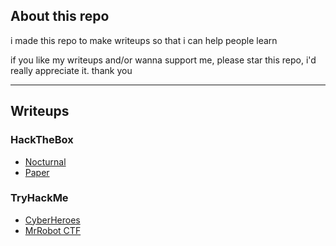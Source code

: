 ## About this repo 

i made this repo to make writeups so that i can help people learn 

if you like my writeups and/or wanna support me, please star this repo, i'd really appreciate it. thank you

--- 

## Writeups

### HackTheBox 
- [Nocturnal](./htb/nocturnal.md)
- [Paper](./htb/paper.md)

### TryHackMe 
- [CyberHeroes](./thm/cyberheroes.md)
- [MrRobot CTF](./thm/mrrobot.md)
